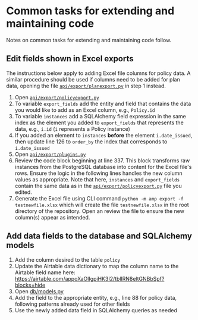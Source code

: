 # Common tasks for extending and maintaining code
Notes on common tasks for extending and maintaining code follow.

## Edit fields shown in Excel exports
The instructions below apply to adding Excel file columns for policy data. A similar procedure should be used if columns need to be added for plan data, opening the file [`api/export/planexport.py`](./api/export/planexport.py) in step 1 instead.
1. Open [`api/export/policyexport.py`](./api/export/policyexport.py)
1. To variable `export_fields` add the entity and field that contains the data you would like to add as an Excel column, e.g., `Policy.id`
1. To variable `instances` add a SQLAlchemy field expression in the same index as the element you added to `export_fields` that represents the data, e.g., `i.id` (`i` represents a Policy instance)
1. If you added an element to `instances` **before** the element `i.date_issued`, then update line 126 to `order_by` the index that corresponds to `i.date_issued`
1. Open [`api/export/plugins.py`](./api/export/plugins.py)
1. Review the code block beginning at line 337. This block transforms raw instances from the PostgreSQL database into content for the Excel file's rows. Ensure the logic in the following lines handles the new column values as appropriate. Note that here, `instances` and `export_fields` contain the same data as in the [`api/export/policyexport.py`](./api/export/policyexport.py) file you edited.
1. Generate the Excel file using CLI command `python -m amp export -f testnewfile.xlsx` which will create the file `testnewfile.xlsx` in the root directory of the repository. Open an review the file to ensure the new column(s) appear as intended.

## Add data fields to the database and SQLAlchemy models
1. Add the column desired to the table `policy`
1. Update the Airtable data dictionary to map the column name to the Airtable field name here: https://airtable.com/appoXaOlIgpiHK3I2/tbllRN8eltGNBbSpf?blocks=hide
1. Open [db/models.py](./db/models.py)
1. Add the field to the appropriate entity, e.g., line 88 for policy data, following patterns already used for other fields
1. Use the newly added data field in SQLAlchemy queries as needed